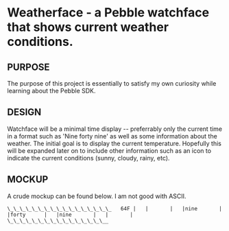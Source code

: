 Weatherface - a Pebble watchface that shows current weather conditions.
=================
PURPOSE
-----------------
The purpose of this project is essentially to satisfy my own curiosity while learning about the Pebble SDK.

DESIGN
----------------
Watchface will be a minimal time display -- preferrably only the current time in a format such as 'Nine forty nine' as well as some information about the weather. The initial goal is to display the current temperature. Hopefully this will be expanded later on to include other information such as an icon to indicate the current conditions (sunny, cloudy, rainy, etc).

MOCKUP
---------------
A crude mockup can be found below. I am not good with ASCII.

`\_\_\_\_\_\_\_\_\_\_\_\_\_\_\_\_\_  
	64F	|  
|		|  
|nine		|  
|forty		|  
|nine		|  
|		|  
\_\_\_\_\_\_\_\_\_\_\_\_\_\_\_\__`
